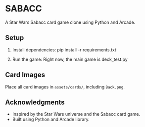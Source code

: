 # SABACC

A Star Wars Sabacc card game clone using Python and Arcade.

## Setup

1. Install dependencies:
   pip install -r requirements.txt

2. Run the game:
   Right now, the main game is deck_test.py

## Card Images

Place all card images in `assets/cards/`, including `Back.png`.

## Acknowledgments

- Inspired by the Star Wars universe and the Sabacc card game.
- Built using Python and Arcade library.
